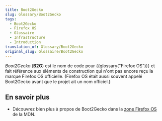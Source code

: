 ```yaml
---
title: Boot2Gecko
slug: Glossary/Boot2Gecko
tags:
  - Boot2Gecko
  - Firefox OS
  - Glossaire
  - Infrastructure
  - Introduction
translation_of: Glossary/Boot2Gecko
original_slug: Glossaire/Boot2Gecko
---
```

_Boot2Gecko_ (**B2G**) est le nom de code pour {{glossary("Firefox OS")}} et fait référence aux éléments de construction qui n'ont pas encore reçu la marque Firefox OS officielle. (Firefox OS était aussi souvent appelé Boot2Gecko avant que le projet ait un nom officiel.)

## En savoir plus

- Découvrez bien plus à propos de Boot2Gecko dans la [zone Firefox OS](/fr/docs/Archive/B2G_OS) de la MDN.
